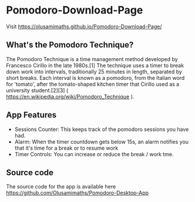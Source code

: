 # Pomodoro-Download-Page
Visit https://olusamimaths.github.io/Pomodoro-Download-Page/

## What's the Pomodoro Technique?
The Pomodoro Technique is a time management method developed by Francesco Cirillo in the late 1980s.[1] The technique uses a timer to break down work into intervals, traditionally 25 minutes in length, separated by short breaks. Each interval is known as a pomodoro, from the Italian word for 'tomato', after the tomato-shaped kitchen timer that Cirillo used as a university student.[2][3]
( https://en.wikipedia.org/wiki/Pomodoro_Technique ).

## App Features
 - Sessions Counter: This keeps track of the pomodoro sessions you have had.
 - Alarm: When the timer countdown gets below 15s, an alarm notifies you that it's time for a break or to resume work
 - Timer Controls: You can increase or reduce the break / work tme.

## Source code
The source code for the app is available here https://github.com/Olusamimaths/Pomodoro-Desktop-App
